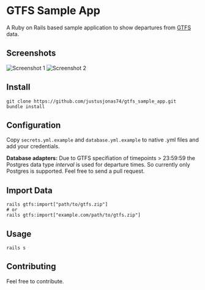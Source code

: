 # GTFS Sample App

A Ruby on Rails based sample application to show departures from [GTFS](https://developers.google.com/transit/gtfs/) data.  

## Screenshots
![Screenshot 1](/docs/img/screen.png1?raw=true)
![Screenshot 2](/docs/img/screen.png2?raw=true)

## Install
```
git clone https://github.com/justusjonas74/gtfs_sample_app.git
bundle install
```

## Configuration

Copy `secrets.yml.example` and `database.yml.example` to native .yml files and add your credentials.

__Database adapters:__  Due to GTFS specifiation of timepoints > 23:59:59 the Postgres data type _interval_ is used for departure times. So currently only Postgres is supported. Feel free to send a pull request. 

## Import Data
```
rails gtfs:import["path/to/gtfs.zip"]
# or 
rails gtfs:import["example.com/path/to/gtfs.zip"]
```

## Usage
```
rails s
```

## Contributing
Feel free to contribute. 
